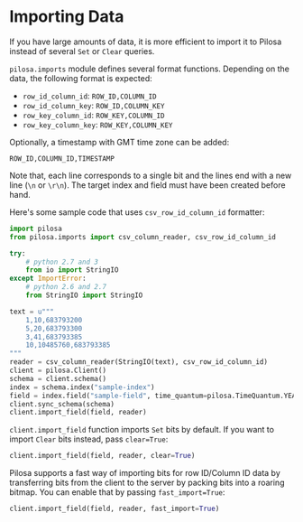 # Importing Data

If you have large amounts of data, it is more efficient to import it to Pilosa instead of several `Set` or `Clear` queries.

`pilosa.imports` module defines several format functions. Depending on the data, the following format is expected:
* `row_id_column_id`: `ROW_ID,COLUMN_ID`
* `row_id_column_key`: `ROW_ID,COLUMN_KEY`
* `row_key_column_id`: `ROW_KEY,COLUMN_ID`
* `row_key_column_key`: `ROW_KEY,COLUMN_KEY`


Optionally, a timestamp with GMT time zone can be added:
```
ROW_ID,COLUMN_ID,TIMESTAMP
```

Note that, each line corresponds to a single bit and the lines end with a new line (`\n` or `\r\n`).
The target index and field must have been created before hand.

Here's some sample code that uses `csv_row_id_column_id` formatter:
```python
import pilosa
from pilosa.imports import csv_column_reader, csv_row_id_column_id

try:
    # python 2.7 and 3
    from io import StringIO
except ImportError:
    # python 2.6 and 2.7
    from StringIO import StringIO

text = u"""
    1,10,683793200
    5,20,683793300
    3,41,683793385
    10,10485760,683793385
"""
reader = csv_column_reader(StringIO(text), csv_row_id_column_id)
client = pilosa.Client()
schema = client.schema()
index = schema.index("sample-index")
field = index.field("sample-field", time_quantum=pilosa.TimeQuantum.YEAR_MONTH_DAY_HOUR)
client.sync_schema(schema)
client.import_field(field, reader)
```

`client.import_field` function imports `Set` bits by default. If you want to import `Clear` bits instead, pass `clear=True`:
```python
client.import_field(field, reader, clear=True)
```

Pilosa supports a fast way of importing bits for row ID/Column ID data by transferring bits from the client to the server by packing bits into a roaring bitmap. You can enable that by passing `fast_import=True`:
```python
client.import_field(field, reader, fast_import=True)
```  
